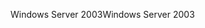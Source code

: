 <span data-ttu-id="af5c6-101">Windows Server 2003</span><span class="sxs-lookup"><span data-stu-id="af5c6-101">Windows Server 2003</span></span>